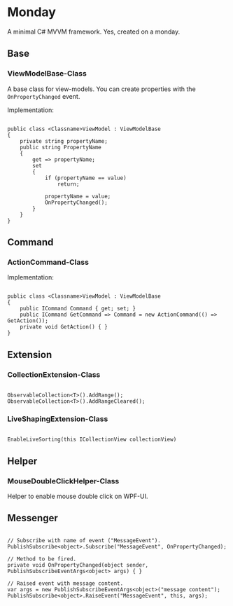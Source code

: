 # Monday

A minimal C# MVVM framework.
Yes, created on a monday.

## Base

### ViewModelBase-Class

A base class for view-models.
You can create properties with the `OnPropertyChanged` event.

Implementation:

```CSharp

public class <Classname>ViewModel : ViewModelBase
{
    private string propertyName;
    public string PropertyName
    {
        get => propertyName;
        set
        {
            if (propertyName == value)
                return;

            propertyName = value;
            OnPropertyChanged();
        }
    }
}

```

## Command

### ActionCommand-Class

Implementation:

```CSharp

public class <Classname>ViewModel : ViewModelBase 
{
	public ICommand Command { get; set; }
	public ICommand GetCommand => Command = new ActionCommand(() => GetAction());
	private void GetAction() { }
}

```

## Extension

### CollectionExtension-Class

```CSharp

ObservableCollection<T>().AddRange();
ObservableCollection<T>().AddRangeCleared();

```

### LiveShapingExtension-Class

```CSharp

EnableLiveSorting(this ICollectionView collectionView)

```

## Helper

### MouseDoubleClickHelper-Class

Helper to enable mouse double click on WPF-UI.

## Messenger

```CSharp

// Subscribe with name of event ("MessageEvent").
PublishSubscribe<object>.Subscribe("MessageEvent", OnPropertyChanged);

// Method to be fired.
private void OnPropertyChanged(object sender, PublishSubscribeEventArgs<object> args) { }

// Raised event with message content.
var args = new PublishSubscribeEventArgs<object>("message content");
PublishSubscribe<object>.RaiseEvent("MessageEvent", this, args);

```
